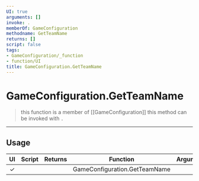 ```yaml
---
UI: true
arguments: []
invoke: .
memberOf: GameConfiguration
methodname: GetTeamName
returns: []
script: false
tags:
- GameConfiguration/_function
- function/UI
title: GameConfiguration.GetTeamName
---
```

# GameConfiguration.GetTeamName
> this function is a member of [[GameConfiguration]]
> this method can be invoked with `.`
-----
## Usage
|  UI | Script | Returns | Function | Arguments |
|:---:|:------:|-------:|:--------:|:---------|
|✓| ||GameConfiguration.GetTeamName||
